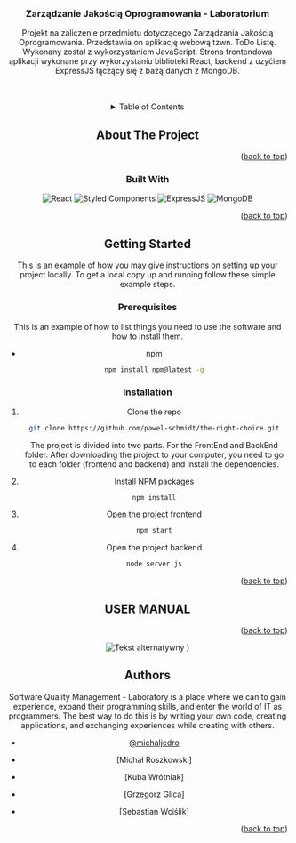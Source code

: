 <a name="readme-top"></a>


<br />
<div align="center">


<h3 align="center">Zarządzanie Jakością Oprogramowania - Laboratorium</h3>

  <p align="center">
    Projekt na zaliczenie przedmiotu dotyczącego Zarządzania Jakością Oprogramowania. Przedstawia on aplikację webową tzwn. ToDo Listę. Wykonany został z wykorzystaniem JavaScript. Strona frontendowa aplikacji wykonane przy wykorzystaniu biblioteki React, backend z uzyćiem ExpressJS łączący się z bazą danych z MongoDB.
    <br />
    <br />
    <br />
<!--     <img src="https://user-images.githubusercontent.com/50203318/232338036-10da4883-940f-4af4-98b0-c08f9daff637.jpg"> -->




  </p>

<!-- TABLE OF CONTENTS -->
<details>
  <summary>Table of Contents</summary>
  <ol>
    <li>
      <a href="#about-the-project">About The Project</a>
      <ul>
        <li><a href="#built-with">Built With</a></li>
      </ul>
    </li>
    <li>
      <a href="#getting-started">Getting Started</a>
      <ul>
        <li><a href="#prerequisites">Prerequisites</a></li>
        <li><a href="#installation">Installation</a></li>
      </ul>
    </li>
    <li><a href="#contributing">Contributing</a></li>
    <li><a href="#contact">Authors</a></li>
  </ol>
</details>

<!-- ABOUT THE PROJECT -->

## About The Project

<p align="right">(<a href="#readme-top">back to top</a>)</p>

### Built With

![React](https://img.shields.io/badge/React-61DAFB.svg?style=for-the-badge&logo=React&logoColor=black)
![Styled Components](https://img.shields.io/badge/Styled%20Components-DB7093.svg?style=for-the-badge&logo=styled-components&logoColor=white)
![ExpressJS](https://img.shields.io/badge/ExpressJS-000000.svg?style=for-the-badge&logo=express&logoColor=white)
![MongoDB](https://img.shields.io/badge/MongoDB-47A248.svg?style=for-the-badge&logo=mongodb&logoColor=white)


<p align="right">(<a href="#readme-top">back to top</a>)</p>

<!-- GETTING STARTED -->

## Getting Started

This is an example of how you may give instructions on setting up your project locally.
To get a local copy up and running follow these simple example steps.

### Prerequisites

This is an example of how to list things you need to use the software and how to install them.

- npm
  ```sh
  npm install npm@latest -g
  ```

### Installation

1. Clone the repo
   ```sh
   git clone https://github.com/pawel-schmidt/the-right-choice.git
   ```
   The project is divided into two parts. For the FrontEnd and BackEnd folder. After downloading the project to your computer, you need to go to each folder (frontend and backend) and install the dependencies.
   
2. Install NPM packages
   ```sh
   npm install
   ```
   
3. Open the project frontend
   ```sh
   npm start
   ```
4. Open the project backend
   ```sh
   node server.js
   ```

<p align="right">(<a href="#readme-top">back to top</a>)</p>


<!-- LICENSE -->

<!-- ## License

Distributed under the MIT License. See `LICENSE.txt` for more information.

<p align="right">(<a href="#readme-top">back to top</a>)</p> -->

<!-- CONTACT -->
  <!-- USER MANUAL -->

## USER MANUAL

<p align="right">(<a href="#readme-top">back to top</a>)</p>


  ![Tekst alternatywny](https://github.com/michaljedro/project_aeh/assets/50203318/ac315aed-9cca-4b60-a65c-a1115c90ebbd)
)



## Authors

Software Quality Management - Laboratory is a place where we can to gain experience, expand their programming skills, and enter the world of IT as programmers. The best way to do this is by writing your own code, creating applications, and exchanging experiences while creating with others.

- [@michaljedro](https://github.com/michaljedro)
  
- [Michał Roszkowski]
  
- [Kuba Wrótniak]
  
- [Grzegorz Glica]
  
- [Sebastian Wciślik]
  


<p align="right">(<a href="#readme-top">back to top</a>)</p>
